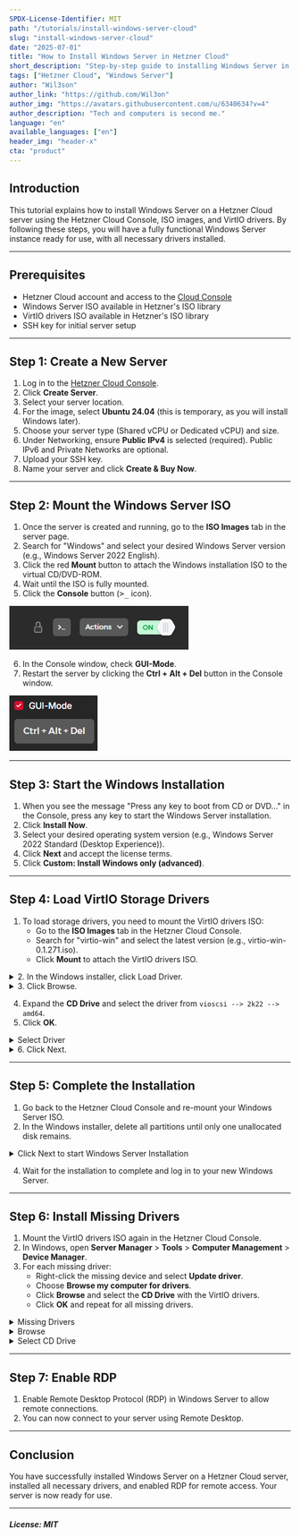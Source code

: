 ```yaml
---
SPDX-License-Identifier: MIT
path: "/tutorials/install-windows-server-cloud"
slug: "install-windows-server-cloud"
date: "2025-07-01"
title: "How to Install Windows Server in Hetzner Cloud"
short_description: "Step-by-step guide to installing Windows Server in Hetzner Cloud using ISO images and VirtIO drivers."
tags: ["Hetzner Cloud", "Windows Server"]
author: "Wil3son"
author_link: "https://github.com/Wil3on"
author_img: "https://avatars.githubusercontent.com/u/6340634?v=4"
author_description: "Tech and computers is second me."
language: "en"
available_languages: ["en"]
header_img: "header-x"
cta: "product"
---
```


## Introduction

This tutorial explains how to install Windows Server on a Hetzner Cloud server using the Hetzner Cloud Console, ISO images, and VirtIO drivers. By following these steps, you will have a fully functional Windows Server instance ready for use, with all necessary drivers installed.

---

## Prerequisites

- Hetzner Cloud account and access to the [Cloud Console](https://console.hetzner.com)
- Windows Server ISO available in Hetzner's ISO library
- VirtIO drivers ISO available in Hetzner's ISO library
- SSH key for initial server setup

---

## Step 1: Create a New Server

1. Log in to the [Hetzner Cloud Console](https://console.hetzner.com).
2. Click **Create Server**.
3. Select your server location.
4. For the image, select **Ubuntu 24.04** (this is temporary, as you will install Windows later).
5. Choose your server type (Shared vCPU or Dedicated vCPU) and size.
6. Under Networking, ensure **Public IPv4** is selected (required). Public IPv6 and Private Networks are optional.
7. Upload your SSH key.
8. Name your server and click **Create & Buy Now**.

---

## Step 2: Mount the Windows Server ISO

1. Once the server is created and running, go to the **ISO Images** tab in the server page.
2. Search for "Windows" and select your desired Windows Server version (e.g., Windows Server 2022 English).
3. Click the red **Mount** button to attach the Windows installation ISO to the virtual CD/DVD-ROM.
4. Wait until the ISO is fully mounted.
5. Click the **Console** button (<kbd>>_</kbd> icon).

![Console Button](images/image.png)

6. In the Console window, check **GUI-Mode**.
7. Restart the server by clicking the **Ctrl + Alt + Del** button in the Console window.

![Check GUI-Mode and Restart Server](images/image-1.png)

---

## Step 3: Start the Windows Installation

1. When you see the message "Press any key to boot from CD or DVD..." in the Console, press any key to start the Windows Server installation.
2. Click **Install Now**.
3. Select your desired operating system version (e.g., Windows Server 2022 Standard (Desktop Experience)).
4. Click **Next** and accept the license terms.
5. Click **Custom: Install Windows only (advanced)**.

---

## Step 4: Load VirtIO Storage Drivers

1. To load storage drivers, you need to mount the VirtIO drivers ISO:
   - Go to the **ISO Images** tab in the Hetzner Cloud Console.
   - Search for "virtio-win" and select the latest version (e.g., virtio-win-0.1.271.iso).
   - Click **Mount** to attach the VirtIO drivers ISO.

<details>
<summary>2. In the Windows installer, click Load Driver.</summary>

![Load Drivers](images/image-2.png)
</details>

<details>
<summary>3. Click Browse.</summary>

![Click Browse](images/image-3.png)
</details>

4. Expand the **CD Drive** and select the driver from `vioscsi --> 2k22 --> amd64`.
5. Click **OK**.

<details>
<summary>Select Driver</summary>

![Select Driver](images/image-4.png)
</details>

<details>
<summary>6. Click Next.</summary>

![Click Next](images/image-5.png)
</details>

---

## Step 5: Complete the Installation

1. Go back to the Hetzner Cloud Console and re-mount your Windows Server ISO.
2. In the Windows installer, delete all partitions until only one unallocated disk remains.

<details>
<summary>Click Next to start Windows Server Installation</summary>

![3. Click Next to start the Windows Server installation.](images/image-8.png)
</details>

4. Wait for the installation to complete and log in to your new Windows Server.

---

## Step 6: Install Missing Drivers

1. Mount the VirtIO drivers ISO again in the Hetzner Cloud Console.
2. In Windows, open **Server Manager** > **Tools** > **Computer Management** > **Device Manager**.
3. For each missing driver:
   - Right-click the missing device and select **Update driver**.
   - Choose **Browse my computer for drivers**.
   - Click **Browse** and select the **CD Drive** with the VirtIO drivers.
   - Click **OK** and repeat for all missing drivers.

<details>
<summary>Missing Drivers</summary>

![Missing Drivers](images/image-9.png)

</details>

<details>
<summary>Browse</summary>

![Browse](images/image-10.png)

</details>

<details>
<summary>Select CD Drive</summary>

![Select CD Drive](images/image-11.png)

</details>

---

## Step 7: Enable RDP

1. Enable Remote Desktop Protocol (RDP) in Windows Server to allow remote connections.
2. You can now connect to your server using Remote Desktop.

---

## Conclusion

You have successfully installed Windows Server on a Hetzner Cloud server, installed all necessary drivers, and enabled RDP for remote access. Your server is now ready for use.

---

##### License: MIT
